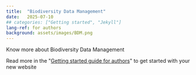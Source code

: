 ```yaml
---
title:  "Biodiversity Data Management"
date:   2025-07-10
## categories: ["Getting started", "Jekyll"]
lang-ref: for authors
background: assets/images/BDM.png
---
```

Know more about Biodiversity Data Management

Read more in the "[Getting started guide for authors](https://github.com/gbif/hosted-portals/blob/main/getting-started/for-authors.md)" to get started with your new website
